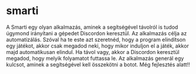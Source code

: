# smarti
A Smarti egy olyan alkalmazás, aminek a segítségével távolról is tudod úgymond irányítani a gépedet Discordon keresztül. Az alkalmazás célja az automatizálás. Szóval ha te este azt szeretnéd, hogy a program elindítson egy játékot, akkor csak megadod neki, hogy mikor induljon el a játék, akkor majd automatikusan elindul. Ha távol vagy, akkor a Discordon keresztül megadod, hogy melyik folyamatot futtassa le. Az alkalmazás generál egy kulcsot, aminek a segítségével kell összekötni a botot. Még fejlesztés alatt!!
